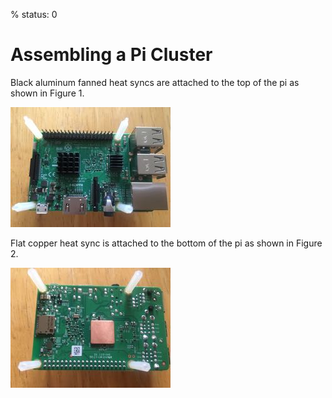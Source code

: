 % status: 0

# Assembling a Pi Cluster
 
Black aluminum fanned heat syncs are attached to the top of the pi as shown in Figure 1.

![Figure 1](images/heat-sync-top.jpg)

Flat copper heat sync is attached to the bottom of the pi as shown in Figure 2.

![Figure 2](images/heat-sync-bottom.jpg)
